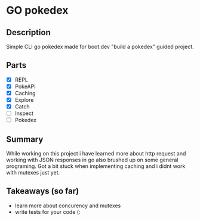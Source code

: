 # GO pokedex

## Description

Simple CLI go pokedex made for boot.dev "build a pokedex" guided project.

## Parts

- [x] REPL
- [x] PokeAPI
- [x] Caching
- [x] Explore
- [x] Catch
- [ ] Inspect
- [ ] Pokedex

## Summary

While working on this project i have learned more about http request and working with JSON responses in go also brushed up on some general programing.
Got a bit stuck when implementing caching and i didnt work with mutexes just yet.

## Takeaways (so far)

- learn more about concurency and mutexes
- write tests for your code (:
